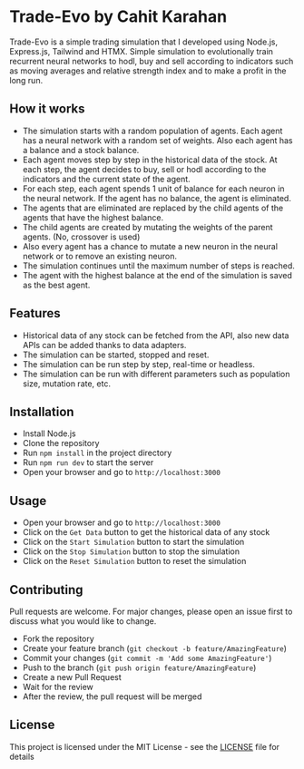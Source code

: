 # Trade-Evo by Cahit Karahan

Trade-Evo is a simple trading simulation that I developed using Node.js, Express.js, Tailwind and HTMX. Simple simulation to evolutionally train recurrent neural networks to hodl, buy and sell according to indicators such as moving averages and relative strength index and to make a profit in the long run.

## How it works
- The simulation starts with a random population of agents. Each agent has a neural network with a random set of weights. Also each agent has a balance and a stock balance.
- Each agent moves step by step in the historical data of the stock. At each step, the agent decides to buy, sell or hodl according to the indicators and the current state of the agent.
- For each step, each agent spends 1 unit of balance for each neuron in the neural network. If the agent has no balance, the agent is eliminated.
- The agents that are eliminated are replaced by the child agents of the agents that have the highest balance.
- The child agents are created by mutating the weights of the parent agents. (No, crossover is used)
- Also every agent has a chance to mutate a new neuron in the neural network or to remove an existing neuron.
- The simulation continues until the maximum number of steps is reached.
- The agent with the highest balance at the end of the simulation is saved as the best agent.

## Features
- Historical data of any stock can be fetched from the API, also new data APIs can be added thanks to data adapters.
- The simulation can be started, stopped and reset.
- The simulation can be run step by step, real-time or headless.
- The simulation can be run with different parameters such as population size, mutation rate, etc.

## Installation

- Install Node.js
- Clone the repository
- Run `npm install` in the project directory
- Run `npm run dev` to start the server
- Open your browser and go to `http://localhost:3000`

## Usage

- Open your browser and go to `http://localhost:3000`
- Click on the `Get Data` button to get the historical data of any stock
- Click on the `Start Simulation` button to start the simulation
- Click on the `Stop Simulation` button to stop the simulation
- Click on the `Reset Simulation` button to reset the simulation

## Contributing

Pull requests are welcome. For major changes, please open an issue first to discuss what you would like to change.

- Fork the repository
- Create your feature branch (`git checkout -b feature/AmazingFeature`)
- Commit your changes (`git commit -m 'Add some AmazingFeature'`)
- Push to the branch (`git push origin feature/AmazingFeature`)
- Create a new Pull Request
- Wait for the review
- After the review, the pull request will be merged

## License

This project is licensed under the MIT License - see the [LICENSE](LICENSE) file for details